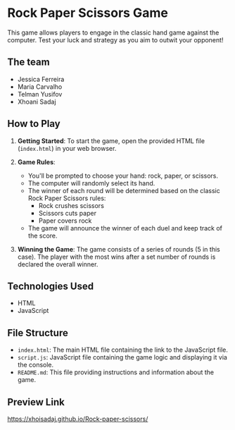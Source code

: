 # Rock Paper Scissors Game

This game allows players to engage in the classic hand game against the computer. Test your luck and strategy as you aim to outwit your opponent!

## The team

- Jessica Ferreira
- Maria Carvalho
- Telman Yusifov
- Xhoani Sadaj

## How to Play

1. **Getting Started**: To start the game, open the provided HTML file (`index.html`) in your web browser.

2. **Game Rules**:

   - You'll be prompted to choose your hand: rock, paper, or scissors.
   - The computer will randomly select its hand.
   - The winner of each round will be determined based on the classic Rock Paper Scissors rules:
     - Rock crushes scissors
     - Scissors cuts paper
     - Paper covers rock
   - The game will announce the winner of each duel and keep track of the score.

3. **Winning the Game**: The game consists of a series of rounds (5 in this case). The player with the most wins after a set number of rounds is declared the overall winner.

## Technologies Used

- HTML
- JavaScript

## File Structure

- `index.html`: The main HTML file containing the link to the JavaScript file.
- `script.js`: JavaScript file containing the game logic and displaying it via the console.
- `README.md`: This file providing instructions and information about the game.

## Preview Link

https://xhoisadaj.github.io/Rock-paper-scissors/

